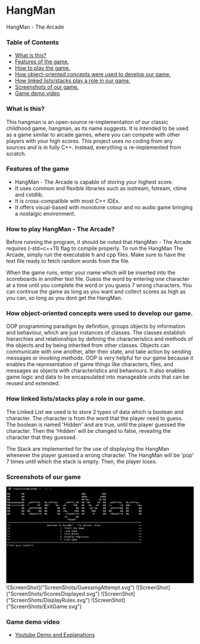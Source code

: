 # HangMan
HangMan - The Arcade
### Table of Contents
* [What is this?](https://github.com/zaimtolearn/hangman/blob/main/README.md#what-is-this)
* [Features of the game.](https://github.com/zaimtolearn/hangman/blob/main/README.md#features-of-the-game)
* [How to play the game.](https://github.com/zaimtolearn/hangman/blob/main/README.md#how-to-play-hangman---the-arcade)
* [How object-oriented concepts were used to develop our game.](https://github.com/zaimtolearn/hangman/blob/main/README.md#how-object-oriented-concepts-were-used-to-develop-our-game)
* [How linked lists/stacks play a role in our game.](https://github.com/zaimtolearn/hangman/blob/main/README.md#how-linked-listsstacks-play-a-role-in-our-game)
* [Screenshots of our game.](https://github.com/zaimtolearn/hangman/blob/main/README.md#screenshots-of-our-game)
* [Game demo video](https://github.com/zaimtolearn/hangman/blob/main/README.md#game-demo-video)

### What is this?
This hangman is an open-source re-implementation of our classic childhood game, hangman, as its name suggests. It is intended to be used as a game similar to arcade games, where you can compete with other players with your high scores. This project uses no coding from any sources and is in fully C++. Instead, everything is re-implemented from scratch.

### Features of the game
* HangMan - The Arcade is capable of storing your highest score.
* It uses common and flexible libraries such as iostream, fstream, ctime and cstdlib.
* It is cross-compatible with most C++ IDEs.
* It offers visual-based with monotone colour and no audio game bringing a nostalgic environment.

### How to play HangMan - The Arcade?
Before running the program, it should be noted that HangMan - The Arcade requires (-std=c++11) flag to compile properly. To run the HangMan The Arcade, simply run the executable h and cpp files. Make sure to have the text file ready to fetch random words from the file.

When the game runs, enter your name which will be inserted into the scoreboards in another text file. Guess the word by entering one character at a time until you complete the word or you guess 7 wrong characters. You can continue the game as long as you want and collect scores as high as you can, so long as you dont get the HangMan.

### How object-oriented concepts were used to develop our game.
OOP programming paradigm by definition, groups objects by information and behaviour, which are just instances of classes. The classes establish hierarchies and relationships by defining the characteristics and methods of the objects and by being inherited from other classes. Objects can communicate with one another, alter their state, and take action by sending messages or invoking methods. OOP is very helpful for our game because it enables the representation of game things like characters, files, and messages as objects with characteristics and behaviours. It also enables game logic and data to be encapsulated into manageable units that can be reused and extended.

### How linked lists/stacks play a role in our game.
The Linked List we used is to store 2 types of data which is boolean and character. The character is from the word that the player need to guess. The boolean is named 'Hidden' and are true, until the player guessed the character. Then the 'Hidden' will be changed to false, revealing the character that they guessed.

The Stack are implemented for the use of displaying the HangMan whenever the player guessed a wrong character. The HangMan will be 'pop' 7 times until which the stack is empty. Then, the player loses.

### Screenshots of our game
<img src="ScreenShots/MainMenu.svg">
![ScreenShot]("ScreenShots/GuessingAttempt.svg")
![ScreenShot]("ScreenShots/ScoresDisplayed.svg")
![ScreenShot]("ScreenShots/DisplayRules.svg")
![ScreenShot]("ScreenShots/ExitGame.svg")

### Game demo video
* [Youtube Demo and Explanations](https://youtu.be/3v7DkxrtP-Y)
